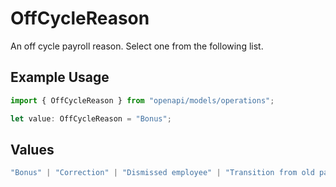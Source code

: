 # OffCycleReason

An off cycle payroll reason. Select one from the following list.

## Example Usage

```typescript
import { OffCycleReason } from "openapi/models/operations";

let value: OffCycleReason = "Bonus";
```

## Values

```typescript
"Bonus" | "Correction" | "Dismissed employee" | "Transition from old pay schedule"
```